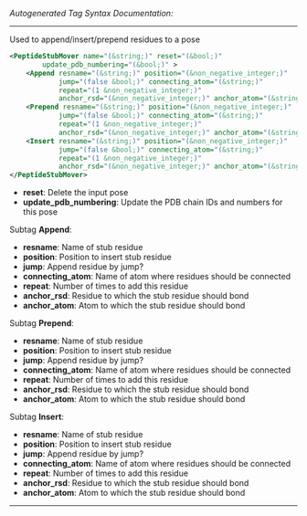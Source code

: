 <!-- THIS IS AN AUTOGENERATED FILE: Don't edit it directly, instead change the schema definition in the code itself. -->

_Autogenerated Tag Syntax Documentation:_

---
Used to append/insert/prepend residues to a pose

```xml
<PeptideStubMover name="(&string;)" reset="(&bool;)"
        update_pdb_numbering="(&bool;)" >
    <Append resname="(&string;)" position="(&non_negative_integer;)"
            jump="(false &bool;)" connecting_atom="(&string;)"
            repeat="(1 &non_negative_integer;)"
            anchor_rsd="(&non_negative_integer;)" anchor_atom="(&string;)" />
    <Prepend resname="(&string;)" position="(&non_negative_integer;)"
            jump="(false &bool;)" connecting_atom="(&string;)"
            repeat="(1 &non_negative_integer;)"
            anchor_rsd="(&non_negative_integer;)" anchor_atom="(&string;)" />
    <Insert resname="(&string;)" position="(&non_negative_integer;)"
            jump="(false &bool;)" connecting_atom="(&string;)"
            repeat="(1 &non_negative_integer;)"
            anchor_rsd="(&non_negative_integer;)" anchor_atom="(&string;)" />
</PeptideStubMover>
```

-   **reset**: Delete the input pose
-   **update_pdb_numbering**: Update the PDB chain IDs and numbers for this pose


Subtag **Append**:   

-   **resname**: Name of stub residue
-   **position**: Position to insert stub residue
-   **jump**: Append residue by jump?
-   **connecting_atom**: Name of atom where residues should be connected
-   **repeat**: Number of times to add this residue
-   **anchor_rsd**: Residue to which the stub residue should bond
-   **anchor_atom**: Atom to which the stub residue should bond

Subtag **Prepend**:   

-   **resname**: Name of stub residue
-   **position**: Position to insert stub residue
-   **jump**: Append residue by jump?
-   **connecting_atom**: Name of atom where residues should be connected
-   **repeat**: Number of times to add this residue
-   **anchor_rsd**: Residue to which the stub residue should bond
-   **anchor_atom**: Atom to which the stub residue should bond

Subtag **Insert**:   

-   **resname**: Name of stub residue
-   **position**: Position to insert stub residue
-   **jump**: Append residue by jump?
-   **connecting_atom**: Name of atom where residues should be connected
-   **repeat**: Number of times to add this residue
-   **anchor_rsd**: Residue to which the stub residue should bond
-   **anchor_atom**: Atom to which the stub residue should bond

---
